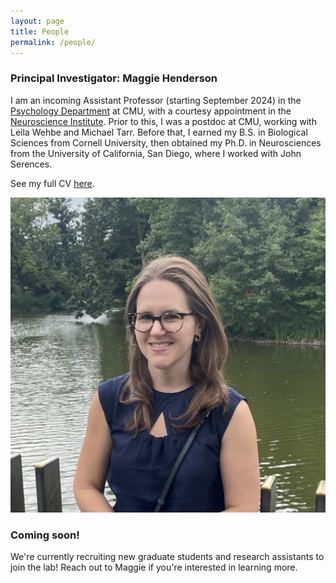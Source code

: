 ```yaml
---
layout: page
title: People
permalink: /people/
---
```


### Principal Investigator: Maggie Henderson

I am an incoming Assistant Professor (starting September 2024) in the [Psychology Department](https://www.cmu.edu/dietrich/psychology/directory/core-training-faculty/henderson-margaret.html) at CMU, with a courtesy appointment in the [Neuroscience Institute](https://www.cmu.edu/ni/). Prior to this, I was a postdoc at CMU, working with Leila Wehbe and Michael Tarr. Before that, I earned my B.S. in Biological Sciences from Cornell University, then obtained my Ph.D. in Neurosciences from the University of California, San Diego, where I worked with John Serences.

See my full CV [here](files/CV_MH_2024.pdf).

![maggie](/docs/images/maggie_henderson.jpeg)

### Coming soon!

We're currently recruiting new graduate students and research assistants to join the lab! Reach out to Maggie if you're interested in learning more.

